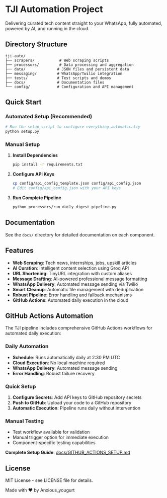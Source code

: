 # TJI Automation Project

Delivering curated tech content straight to your WhatsApp, fully automated, powered by AI, and running in the cloud.
## Directory Structure

```
tji-auto/
├── scrapers/           # Web scraping scripts
├── processors/         # Data processing and aggregation
├── data/              # JSON files and persistent data
├── messaging/         # WhatsApp/Twilio integration
├── tests/             # Test scripts and demos
├── docs/              # Documentation files
└── config/            # Configuration and API management
```

##  Quick Start

### Automated Setup (Recommended)
```bash
# Run the setup script to configure everything automatically
python setup.py
```

### Manual Setup
1. **Install Dependencies**
   ```bash
   pip install -r requirements.txt
   ```

2. **Configure API Keys**
   ```bash
   cp config/api_config_template.json config/api_config.json
   # Edit config/api_config.json with your API keys
   ```

3. **Run Complete Pipeline**
   ```bash
   python processors/run_daily_digest_pipeline.py
   ```

## Documentation

See the `docs/` directory for detailed documentation on each component.

##  Features

-  **Web Scraping**: Tech news, internships, jobs, upskill articles
-  **AI Curation**: Intelligent content selection using Groq API
-  **URL Shortening**: TinyURL integration with custom aliases
-  **Message Drafting**: AI-powered professional message formatting
-  **WhatsApp Delivery**: Automated message sending via Twilio
-  **Smart Cleanup**: Automatic file management with deduplication
-  **Robust Pipeline**: Error handling and fallback mechanisms
-  **GitHub Actions**: Automated daily execution in the cloud

##  GitHub Actions Automation

The TJI pipeline includes comprehensive GitHub Actions workflows for automated daily execution:

### **Daily Automation**
- **Schedule**: Runs automatically daily at 2:30 PM UTC
- **Cloud Execution**: No local machine required
- **WhatsApp Delivery**: Automated message sending
- **Error Handling**: Robust failure recovery

### **Quick Setup**
1. **Configure Secrets**: Add API keys to GitHub repository secrets
2. **Push to GitHub**: Upload your code to a GitHub repository
3. **Automatic Execution**: Pipeline runs daily without intervention

### **Manual Testing**
- Test workflow available for validation
- Manual trigger option for immediate execution
- Component-specific testing capabilities

 **Complete Setup Guide**: [docs/GITHUB_ACTIONS_SETUP.md](docs/GITHUB_ACTIONS_SETUP.md)

## License

MIT License - see LICENSE file for details.

Made with ❤️ by Anxious_yougurt 
